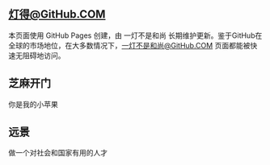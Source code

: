 ## 灯得@GitHub.COM

本页面使用 GitHub Pages 创建，由 一灯不是和尚 长期维护更新。鉴于GitHub在全球的市场地位，在大多数情况下，一灯不是和尚@GitHub.COM 页面都能被快速无阻碍地访问。

## 芝麻开门
你是我的小苹果

## 远景
做一个对社会和国家有用的人才
